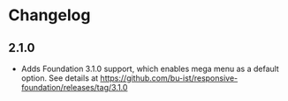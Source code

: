 # Changelog

## 2.1.0

- Adds Foundation 3.1.0 support, which enables mega menu as
a default option. See details at https://github.com/bu-ist/responsive-foundation/releases/tag/3.1.0
